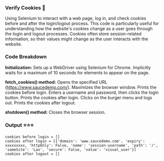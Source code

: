 ### Verify Cookies 🔐

Using Selenium to interact with a web page, log in, and check cookies before and after the login/logout process. This code is particularly useful for understanding how the website's cookies change as a user goes through the login and logout processes. Cookies often store session-related information, so their values might change as the user interacts with the website.
### Code Breakdown
**Initialization:**
Sets up a WebDriver using Selenium for Chrome.
Implicitly waits for a maximum of 10 seconds for elements to appear on the page.

**fetch_cookies() method:**
Opens the specified URL (https://www.saucedemo.com/).
Maximizes the browser window.
Prints the cookies before login.
Enters a username and password, then clicks the login button.
Prints the cookies after login.
Clicks on the burger menu and logs out.
Prints the cookies after logout.

**shutdown() method:**
Closes the browser session.

### Output ⭐⭐⭐
```
cookies before login = []
cookies after login = [{'domain': 'www.saucedemo.com', 'expiry': xxxxxxxxx, 'httpOnly': False, 'name': 'session-username', 'path': '/', 'sameSite': 'Lax', 'secure': False, 'value': 'visual_user'}]
cookies after logout = []
```
